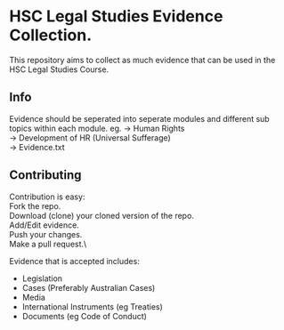 # HSC Legal Studies Evidence Collection.
This repository aims to collect as much evidence that can be used in the HSC Legal Studies Course.

## Info
Evidence should be seperated into seperate modules and different sub topics within each module.
eg.
  -> Human Rights\
     -> Development of HR (Universal Sufferage)\
        -> Evidence.txt

## Contributing
Contribution is easy:\
Fork the repo.\
Download (clone) your cloned version of the repo.\
Add/Edit evidence.\
Push your changes.\
Make a pull request.\

Evidence that is accepted includes:
- Legislation
- Cases (Preferably Australian Cases)
- Media
- International Instruments (eg Treaties)
- Documents (eg Code of Conduct)
